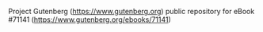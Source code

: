 Project Gutenberg (https://www.gutenberg.org) public repository for
eBook #71141 (https://www.gutenberg.org/ebooks/71141)
